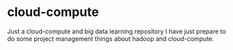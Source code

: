 # cloud-compute
Just a cloud-compute and big data learning repository
I have just prepare to do some project management things about hadoop and cloud-compute.
